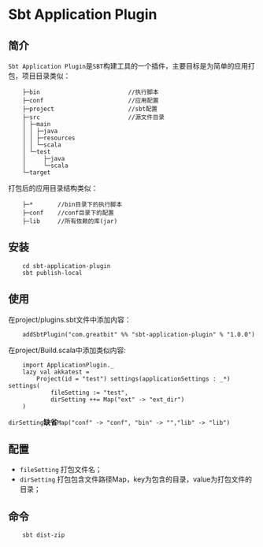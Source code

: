 Sbt Application Plugin
===========

## 简介
`Sbt Application Plugin`是`SBT`构建工具的一个插件，主要目标是为简单的应用打包，项目目录类似：

        ├─bin                         //执行脚本
        ├─conf                        //应用配置
        ├─project                     //sbt配置
        ├─src                         //源文件目录
        │ ├─main
        │ │ ├─java
        │ │ ├─resources
        │ │ └─scala   
        │ └─test
        │     ├─java
        │     └─scala
        └─target

打包后的应用目录结构类似：

        ├─*       //bin目录下的执行脚本
        ├─conf    //conf目录下的配置
        ├─lib     //所有依赖的库(jar)


## 安装
        cd sbt-application-plugin
        sbt publish-local


## 使用
在project/plugins.sbt文件中添加内容：

        addSbtPlugin("com.greatbit" %% "sbt-application-plugin" % "1.0.0")
在project/Build.scala中添加类似内容:
        
        import ApplicationPlugin._
    	lazy val akkatest = 
			Project(id = "test") settings(applicationSettings : _*) settings(
        		fileSetting := "test", 
        		dirSetting ++= Map("ext" -> "ext_dir")
    	)
`dirSetting`**缺省**`Map("conf" -> "conf", "bin" -> "","lib" -> "lib")`

## 配置
* `fileSetting` 打包文件名；
* `dirSetting`  打包包含文件路径Map，key为包含的目录，value为打包文件的目录；

## 命令
        sbt dist-zip
